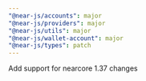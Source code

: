 ```yaml
---
"@near-js/accounts": major
"@near-js/providers": major
"@near-js/utils": major
"@near-js/wallet-account": major
"@near-js/types": patch
---
```


Add support for nearcore 1.37 changes
